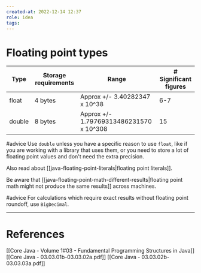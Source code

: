 ```yaml
---
created-at: 2022-12-14 12:37
role: idea
tags: 
---
```


# Floating point types

| Type   | Storage requirements | Range                                   | # Significant figures |
| ------ | -------------------- | --------------------------------------- | --------------------- |
| float  | 4 bytes              | Approx +/- 3.40282347 x 10^38           | 6-7                   |
| double | 8 bytes              | Approx +/- 1.79769313486231570 x 10^308 | 15                    | 

#advice Use `double` unless you have a specific reason to use `float`, like if you are working with a library that uses them, or you need to store a lot of floating point values and don't need the extra precision.

Also read about [[java-floating-point-literals|floating point literals]].

Be aware that [[java-floating-point-math-different-results|floating point math might not produce the same results]] across machines.

#advice For calculations which require exact results without floating point roundoff, use `BigDecimal`.

---
# References

[[Core Java - Volume 1#03 - Fundamental Programming Structures in Java]]
[[Core Java - 03.03.01b-03.03.02a.pdf]]
[[Core Java - 03.03.02b-03.03.03a.pdf]]